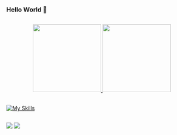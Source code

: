 ### Hello World 🤘
##

<div align="center">
  <a href="https://github.com/R-Goncalv2s">
  <img height="180em" src="https://github-readme-stats.vercel.app/api?username=R-Goncalv2s&show_icons=true&theme=chartreuse-dark&include_all_commits=true&count_private=true"/>
  <img height="180em" src="https://github-readme-stats.vercel.app/api/top-langs/?username=R-Goncalv2s&layout=compact&langs_count=7&theme=chartreuse-dark"/>
</div>
<br>

![My Skills](https://skillicons.dev/icons?i=html,css,js,bootstrap,react,nodejs,c,py,php,git,mysql)

##


<div> 
  <a href = "mailto:rafaelagoncalves0011@gmail.com"><img src="https://img.shields.io/badge/-Gmail-%23333?style=for-the-badge&logo=gmail&logoColor=white" target="_blank"></a>
  <a href="https://www.linkedin.com/in/rafaela-gon%C3%A7alves-22b9a3243" target="_blank"><img src="https://img.shields.io/badge/-LinkedIn-%230077B5?style=for-the-badge&logo=linkedin&logoColor=white" target="_blank"></a> 
 
</div>
